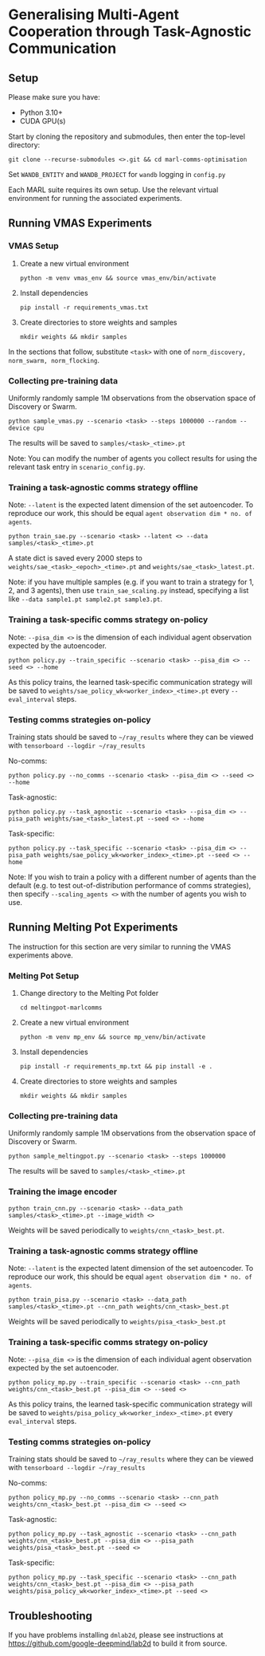 # Generalising Multi-Agent Cooperation through Task-Agnostic Communication

## Setup

Please make sure you have:
- Python 3.10+
- CUDA GPU(s)

Start by cloning the repository and submodules, then enter the top-level directory:

`git clone --recurse-submodules <>.git && cd marl-comms-optimisation`

Set `WANDB_ENTITY` and `WANDB_PROJECT` for `wandb` logging in `config.py`

Each MARL suite requires its own setup. Use the relevant virtual environment for running the associated experiments.

## Running VMAS Experiments

### VMAS Setup
1. Create a new virtual environment
    
    `python -m venv vmas_env && source vmas_env/bin/activate`
2. Install dependencies
    
    `pip install -r requirements_vmas.txt`
3. Create directories to store weights and samples
    
    `mkdir weights && mkdir samples`

In the sections that follow, substitute `<task>` with one of `norm_discovery, norm_swarm, norm_flocking`.

### Collecting pre-training data

Uniformly randomly sample 1M observations from the observation space of Discovery or Swarm.

`python sample_vmas.py --scenario <task> --steps 1000000 --random --device cpu`

The results will be saved to `samples/<task>_<time>.pt`

Note: You can modify the number of agents you collect results for using the relevant task entry in `scenario_config.py`.

### Training a task-agnostic comms strategy offline
Note: `--latent` is the expected latent dimension of the set autoencoder. To reproduce our work, this should be equal `agent observation dim * no. of agents`.

`python train_sae.py --scenario <task> --latent <> --data samples/<task>_<time>.pt`

A state dict is saved every 2000 steps to `weights/sae_<task>_<epoch>_<time>.pt` and `weights/sae_<task>_latest.pt`.

Note: if you have multiple samples (e.g. if you want to train a strategy for 1, 2, and 3 agents), then use `train_sae_scaling.py` instead, specifying a list like `--data sample1.pt sample2.pt sample3.pt`.

### Training a task-specific comms strategy on-policy
Note: `--pisa_dim <>` is the dimension of each individual agent observation expected by the autoencoder.

`python policy.py --train_specific --scenario <task> --pisa_dim <> --seed <> --home`

As this policy trains, the learned task-specific communication strategy will be saved to `weights/sae_policy_wk<worker_index>_<time>.pt` every `--eval_interval` steps.

### Testing comms strategies on-policy

Training stats should be saved to `~/ray_results` where they can be viewed with `tensorboard --logdir ~/ray_results`

No-comms:

`python policy.py --no_comms --scenario <task> --pisa_dim <> --seed <> --home`

Task-agnostic:

`python policy.py --task_agnostic --scenario <task> --pisa_dim <> --pisa_path weights/sae_<task>_latest.pt --seed <> --home`

Task-specific:

`python policy.py --task_specific --scenario <task> --pisa_dim <> --pisa_path weights/sae_policy_wk<worker_index>_<time>.pt --seed <> --home`

Note: If you wish to train a policy with a different number of agents than the default (e.g. to test out-of-distribution performance of comms strategies), then specify `--scaling_agents <>` with the number of agents you wish to use.

## Running Melting Pot Experiments
The instruction for this section are very similar to running the VMAS experiments above.

### Melting Pot Setup
1. Change directory to the Melting Pot folder
    
    `cd meltingpot-marlcomms`
2. Create a new virtual environment
    
    `python -m venv mp_env && source mp_venv/bin/activate`
3. Install dependencies
    
    `pip install -r requirements_mp.txt && pip install -e .`
4. Create directories to store weights and samples
    
    `mkdir weights && mkdir samples`

### Collecting pre-training data

Uniformly randomly sample 1M observations from the observation space of Discovery or Swarm.

`python sample_meltingpot.py --scenario <task> --steps 1000000`

The results will be saved to `samples/<task>_<time>.pt`

### Training the image encoder

`python train_cnn.py --scenario <task> --data_path samples/<task>_<time>.pt --image_width <>`

Weights will be saved periodically to `weights/cnn_<task>_best.pt`.

### Training a task-agnostic comms strategy offline

Note: `--latent` is the expected latent dimension of the set autoencoder. To reproduce our work, this should be equal `agent observation dim * no. of agents`.

`python train_pisa.py --scenario <task> --data_path samples/<task>_<time>.pt --cnn_path weights/cnn_<task>_best.pt`

Weights will be saved periodically to `weights/pisa_<task>_best.pt`

### Training a task-specific comms strategy on-policy
Note: `--pisa_dim <>` is the dimension of each individual agent observation expected by the set autoencoder.

`python policy_mp.py --train_specific --scenario <task> --cnn_path weights/cnn_<task>_best.pt --pisa_dim <> --seed <>`

As this policy trains, the learned task-specific communication strategy will be saved to `weights/pisa_policy_wk<worker_index>_<time>.pt` every `eval_interval` steps.

### Testing comms strategies on-policy

Training stats should be saved to `~/ray_results` where they can be viewed with `tensorboard --logdir ~/ray_results`

No-comms:

`python policy_mp.py --no_comms --scenario <task> --cnn_path weights/cnn_<task>_best.pt --pisa_dim <> --seed <>`

Task-agnostic:

`python policy_mp.py --task_agnostic --scenario <task> --cnn_path weights/cnn_<task>_best.pt --pisa_dim <> --pisa_path weights/pisa_<task>_best.pt --seed <>`

Task-specific:

`python policy_mp.py --task_specific --scenario <task> --cnn_path weights/cnn_<task>_best.pt --pisa_dim <> --pisa_path weights/pisa_policy_wk<worker_index>_<time>.pt --seed <>`

## Troubleshooting
If you have problems installing `dmlab2d`, please see instructions at https://github.com/google-deepmind/lab2d to build it from source.
